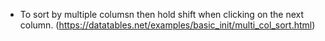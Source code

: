 
* To sort by multiple columsn then hold shift when clicking on the next column. (https://datatables.net/examples/basic_init/multi_col_sort.html)
